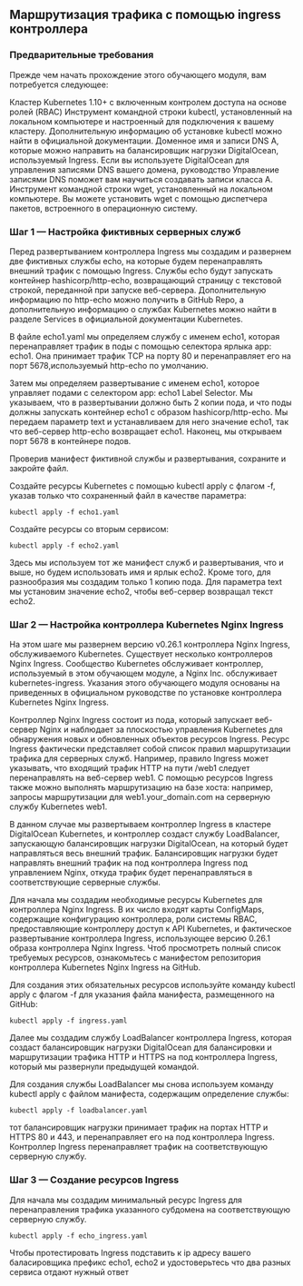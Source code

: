 ## Маршрутизация трафика с помощью ingress контроллера

### Предварительные требования

Прежде чем начать прохождение этого обучающего модуля, вам потребуется следующее:

Кластер Kubernetes 1.10+ с включенным контролем доступа на основе ролей (RBAC)
Инструмент командной строки kubectl, установленный на локальном компьютере и настроенный для подключения к вашему кластеру. Дополнительную информацию об установке kubectl можно найти в официальной документации.
Доменное имя и записи DNS A, которые можно направить на балансировщик нагрузки DigitalOcean, используемый Ingress. Если вы используете DigitalOcean для управления записями DNS вашего домена, руководство Управление записями DNS поможет вам научиться создавать записи класса A.
Инструмент командной строки wget, установленный на локальном компьютере. Вы можете установить wget с помощью диспетчера пакетов, встроенного в операционную систему.

### Шаг 1 — Настройка фиктивных серверных служб

Перед развертыванием контроллера Ingress мы создадим и развернем две фиктивных службы echo, на которые будем перенаправлять внешний трафик с помощью Ingress. Службы echo будут запускать контейнер hashicorp/http-echo, возвращающий страницу с текстовой строкой, переданной при запуске веб-сервера. Дополнительную информацию по http-echo можно получить в GitHub Repo, а дополнительную информацию о службах Kubernetes можно найти в разделе Services в официальной документации Kubernetes.


В файле echo1.yaml мы определяем службу с именем echo1, которая перенаправляет трафик в поды с помощью селектора ярлыка app: echo1. Она принимает трафик TCP на порту 80 и перенаправляет его на порт 5678,используемый http-echo по умолчанию.

Затем мы определяем развертывание с именем echo1, которое управляет подами с селектором app: echo1 Label Selector. Мы указываем, что в развертывании должно быть 2 копии пода, и что поды должны запускать контейнер echo1 с образом hashicorp/http-echo. Мы передаем параметр text и устанавливаем для него значение echo1, так что веб-сервер http-echo возвращает echo1. Наконец, мы открываем порт 5678 в контейнере подов.

Проверив манифест фиктивной службы и развертывания, сохраните и закройте файл.

Создайте ресурсы Kubernetes с помощью kubectl apply с флагом -f, указав только что сохраненный файл в качестве параметра:
```
kubectl apply -f echo1.yaml
```

Создайте ресурсы со вторым сервисом:
```
kubectl apply -f echo2.yaml
```
Здесь мы используем тот же манифест служб и развертывания, что и выше, но будем использовать имя и ярлык echo2. Кроме того, для разнообразия мы создадим только 1 копию пода. Для параметра text мы установим значение echo2, чтобы веб-сервер возвращал текст echo2.

### Шаг 2 — Настройка контроллера Kubernetes Nginx Ingress

На этом шаге мы развернем версию v0.26.1 контроллера Nginx Ingress, обслуживаемого Kubernetes. Существует несколько контроллеров Nginx Ingress. Сообщество Kubernetes обслуживает контроллер, используемый в этом обучающем модуле, а Nginx Inc. обслуживает kubernetes-ingress. Указания этого обучающего модуля основаны на приведенных в официальном руководстве по установке контроллера Kubernetes Nginx Ingress.

Контроллер Nginx Ingress состоит из пода, который запускает веб-сервер Nginx и наблюдает за плоскостью управления Kubernetes для обнаружения новых и обновленных объектов ресурсов Ingress. Ресурс Ingress фактически представляет собой список правил маршрутизации трафика для серверных служб. Например, правило Ingress может указывать, что входящий трафик HTTP на пути /web1 следует перенаправлять на веб-сервер web1. С помощью ресурсов Ingress также можно выполнять маршрутизацию на базе хоста: например, запросы маршрутизации для web1.your_domain.com на серверную службу Kubernetes web1.

В данном случае мы развертываем контроллер Ingress в кластере DigitalOcean Kubernetes, и контроллер создаст службу LoadBalancer, запускающую балансировщик нагрузки DigitalOcean, на который будет направляться весь внешний трафик. Балансировщик нагрузки будет направлять внешний трафик на под контроллера Ingress под управлением Nginx, откуда трафик будет перенаправляться в соответствующие серверные службы.

Для начала мы создадим необходимые ресурсы Kubernetes для контроллера Nginx Ingress. В их число входят карты ConfigMaps, содержащие конфигурацию контроллера, роли системы RBAC, предоставляющие контроллеру доступ к API Kubernetes, и фактическое развертывание контроллера Ingress, использующее версию 0.26.1 образа контроллера Nginx Ingress. Чтоб просмотреть полный список требуемых ресурсов, ознакомьтесь с манифестом репозитория контроллера Kubernetes Nginx Ingress на GitHub.

Для создания этих обязательных ресурсов используйте команду kubectl apply с флагом -f для указания файла манифеста, размещенного на GitHub:

```
kubectl apply -f ingress.yaml
```

Далее мы создадим службу LoadBalancer контроллера Ingress, которая создаст балансировщик нагрузки DigitalOcean для балансировки и маршрутизации трафика HTTP и HTTPS на под контроллера Ingress, который мы развернули предыдущей командой.

Для создания службы LoadBalancer мы снова используем команду kubectl apply с файлом манифеста, содержащим определение службы:
```
kubectl apply -f loadbalancer.yaml
```

тот балансировщик нагрузки принимает трафик на портах HTTP и HTTPS 80 и 443, и перенаправляет его на под контроллера Ingress. Контроллер Ingress перенаправляет трафик на соответствующую серверную службу.
### Шаг 3 — Создание ресурсов Ingress

Для начала мы создадим минимальный ресурс Ingress для перенаправления трафика указанного субдомена на соответствующую серверную службу.
```
kubectl apply -f echo_ingress.yaml
```
Чтобы протестировать Ingress подставить к ip адресу вашего баласировщика префикс echo1, echo2 и удостоверьтесь что два разных сервиса отдают нужный ответ
